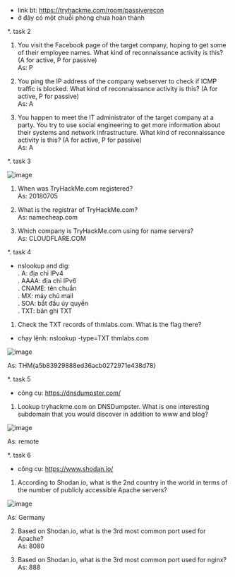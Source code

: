 - link bt: https://tryhackme.com/room/passiverecon
- ở đây có một chuỗi phòng chưa hoàn thành<br>

*. task 2<br>
1. You visit the Facebook page of the target company, hoping to get some of their employee names. What kind of reconnaissance activity is this? (A for active, P for passive)<br>
As: P<br>

2. You ping the IP address of the company webserver to check if ICMP traffic is blocked. What kind of reconnaissance activity is this? (A for active, P for passive)<br>
As: A<br>

3. You happen to meet the IT administrator of the target company at a party. You try to use social engineering to get more information about their systems and network infrastructure. What kind of reconnaissance activity is this? (A for active, P for passive)<br>
As: A<br>

*. task 3<br>

![image](https://github.com/chaumoon/Lm_BT_CEH/assets/127403046/d30868b9-4daa-4e79-a333-c2468fab321d)<br>

1. When was TryHackMe.com registered?<br>
As: 20180705<br>

2. What is the registrar of TryHackMe.com?<br>
As: namecheap.com<br>

3. Which company is TryHackMe.com using for name servers?<br>
As: CLOUDFLARE.COM<br>

*. task 4<br>
- nslookup and dig:<br>
. A: địa chỉ IPv4<br>
. AAAA: địa chỉ IPv6<br>
. CNAME: tên chuẩn<br>
. MX: máy chủ mail<br>
. SOA: bắt đầu ủy quyền<br>
. TXT: bản ghi TXT<br>

1. Check the TXT records of thmlabs.com. What is the flag there?<br>
- chạy lệnh: nslookup -type=TXT thmlabs.com<br>

![image](https://github.com/chaumoon/Lm_BT_CEH/assets/127403046/bbc17413-a45f-45a6-8f29-57a4318ef7c8)<br>

As: THM{a5b83929888ed36acb0272971e438d78}<br>

*. task 5<br>
- công cụ: https://dnsdumpster.com/<br>

1. Lookup tryhackme.com on DNSDumpster. What is one interesting subdomain that you would discover in addition to www and blog?<br>

![image](https://github.com/chaumoon/Lm_BT_CEH/assets/127403046/dd3f81c7-5559-4bd8-a624-4d6d716a0f2b)<br>

As: remote<br>

*. task 6<br>
- công cụ: https://www.shodan.io/<br>

1. According to Shodan.io, what is the 2nd country in the world in terms of the number of publicly accessible Apache servers?<br>

![image](https://github.com/chaumoon/Lm_BT_CEH/assets/127403046/19455656-d827-4d5e-bb33-e2145a61c2c9)<br>

As: Germany<br>

2. Based on Shodan.io, what is the 3rd most common port used for Apache?<br>
As: 8080<br>

3. Based on Shodan.io, what is the 3rd most common port used for nginx?<br>
As: 888<br>

